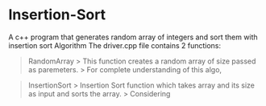 # Insertion-Sort
A c++ program that generates random array of integers and sort them with insertion sort Algorithm
The driver.cpp file contains 2 functions:
  > RandomArray
      > This function creates a random array of size passed as paremeters.
      > For complete understanding of this algo, 
      
  > InsertionSort
      > Insertion Sort function which takes array and its size as input and sorts the array.
      > Considering 
